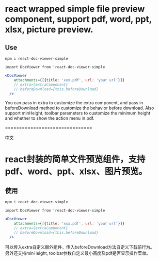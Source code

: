 # react wrapped simple file preview component, support pdf, word, ppt, xlsx, picture preview.

## Use
```npm i react-doc-viewer-simple```

```import DocViewer from 'react-doc-viewer-simple```

```jsx
<DocViewer
    attachments={[{title: 'xxx.pdf', url: 'your url'}]}
    // extra={extraComponent}
    // beforeDownload={this.beforeDownload}
  />
```

You can pass in extra to customize the extra component, and pass in beforeDownload method to customize the behavior before download.
Also support minHeight, toolbar parameters to customize the minimum height and whether to show the action menu in pdf.

===============================

中文
# react封装的简单文件预览组件，支持pdf、word、ppt、xlsx、图片预览。

## 使用
```npm i react-doc-viewer-simple```

```import DocViewer from 'react-doc-viewer-simple```

```jsx
<DocViewer
    attachments={[{title: 'xxx.pdf', url: 'your url'}]}
    // extra={extraComponent}
    // beforeDownload={this.beforeDownload}
  />
```

可以传入extra自定义额外组件，传入beforeDownload方法自定义下载前行为。
另外还支持minHeight, toolbar参数自定义最小高度及pdf是否显示操作菜单。